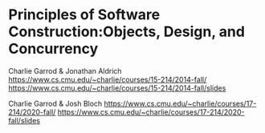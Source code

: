 # Principles of Software Construction:Objects, Design, and Concurrency

Charlie Garrod & Jonathan Aldrich
https://www.cs.cmu.edu/~charlie/courses/15-214/2014-fall/
https://www.cs.cmu.edu/~charlie/courses/15-214/2014-fall/slides

Charlie Garrod & Josh Bloch
https://www.cs.cmu.edu/~charlie/courses/17-214/2020-fall/
https://www.cs.cmu.edu/~charlie/courses/17-214/2020-fall/slides

